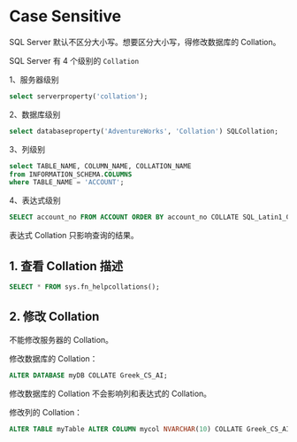 # Case Sensitive

SQL Server 默认不区分大小写。想要区分大小写，得修改数据库的 Collation。

SQL Server 有 4 个级别的 `Collation`

1、服务器级别

```sql
select serverproperty('collation');
```

2、数据库级别

```sql
select databaseproperty('AdventureWorks', 'Collation') SQLCollation;
```

3、列级别

```sql
select TABLE_NAME, COLUMN_NAME, COLLATION_NAME
from INFORMATION_SCHEMA.COLUMNS
where TABLE_NAME = 'ACCOUNT';
```

4、表达式级别

```sql
SELECT account_no FROM ACCOUNT ORDER BY account_no COLLATE SQL_Latin1_General_CP1_CI_AS;
```

表达式 Collation 只影响查询的结果。

## 1. 查看 Collation 描述

```sql
SELECT * FROM sys.fn_helpcollations();
```

## 2. 修改 Collation

不能修改服务器的 Collation。

修改数据库的 Collation：

```sql
ALTER DATABASE myDB COLLATE Greek_CS_AI;
```

修改数据库的 Collation 不会影响列和表达式的 Collation。

修改列的 Collation：

```sql
ALTER TABLE myTable ALTER COLUMN mycol NVARCHAR(10) COLLATE Greek_CS_AI;
```
